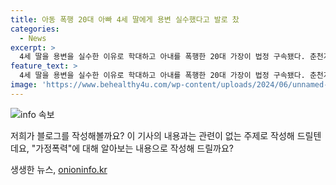 ```yaml
---
title: 아동 폭행 20대 아빠 4세 딸에게 용변 실수했다고 발로 찼
categories:
  - News
excerpt: >
  4세 딸을 용변을 실수한 이유로 학대하고 아내를 폭행한 20대 가장이 법정 구속됐다. 춘천지법은 A씨에게 징역 8개월을 선고하고, 아동학대 및 가정폭력 치료프로그램 이수 및 아동관련 기관 취업제한을 명했다. A씨는 딸을 발로 차고 넘어뜨리며 폭행한 것으로 밝혀졌으며, 아내에게도 폭행을 가했다는 추가 혐의가 있다. 재판부는 A씨의 행동을 충격적이라며, 피고인의 진지한 반성이 보이지 않는다고 밝혔다.
feature_text: >
  4세 딸을 용변을 실수한 이유로 학대하고 아내를 폭행한 20대 가장이 법정 구속됐다. 춘천지법은 A씨에게 징역 8개월을 선고하고, 아동학대 및 가정폭력 치료프로그램 이수 및 아동관련 기관 취업제한을 명했다. A씨는 딸을 발로 차고 넘어뜨리며 폭행한 것으로 밝혀졌으며, 아내에게도 폭행을 가했다는 추가 혐의가 있다. 재판부는 A씨의 행동을 충격적이라며, 피고인의 진지한 반성이 보이지 않는다고 밝혔다.
image: 'https://www.behealthy4u.com/wp-content/uploads/2024/06/unnamed-file.png'
---
```


<p><img src="https://www.behealthy4u.com/wp-content/uploads/2024/06/unnamed-file.png" alt="info 속보" /></p>

<p>저희가 블로그를 작성해볼까요? 이 기사의 내용과는 관련이 없는 주제로 작성해 드릴텐데요, "가정폭력"에 대해 알아보는 내용으로 작성해 드릴까요?</p>
생생한 뉴스, <a href="https://onioninfo.kr" rel="dofollow">onioninfo.kr</a>


